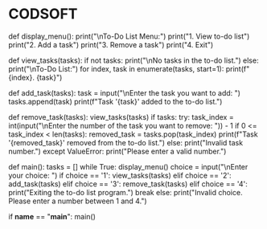 # CODSOFT
def display_menu():
    print("\nTo-Do List Menu:")
    print("1. View to-do list")
    print("2. Add a task")
    print("3. Remove a task")
    print("4. Exit")

def view_tasks(tasks):
    if not tasks:
        print("\nNo tasks in the to-do list.")
    else:
        print("\nTo-Do List:")
        for index, task in enumerate(tasks, start=1):
            print(f"{index}. {task}")

def add_task(tasks):
    task = input("\nEnter the task you want to add: ")
    tasks.append(task)
    print(f"Task '{task}' added to the to-do list.")

def remove_task(tasks):
    view_tasks(tasks)
    if tasks:
        try:
            task_index = int(input("\nEnter the number of the task you want to remove: ")) - 1
            if 0 <= task_index < len(tasks):
                removed_task = tasks.pop(task_index)
                print(f"Task '{removed_task}' removed from the to-do list.")
            else:
                print("Invalid task number.")
        except ValueError:
            print("Please enter a valid number.")

def main():
    tasks = []
    while True:
        display_menu()
        choice = input("\nEnter your choice: ")
        if choice == '1':
            view_tasks(tasks)
        elif choice == '2':
            add_task(tasks)
        elif choice == '3':
            remove_task(tasks)
        elif choice == '4':
            print("Exiting the to-do list program.")
            break
        else:
            print("Invalid choice. Please enter a number between 1 and 4.")

if __name__ == "__main__":
    main()
